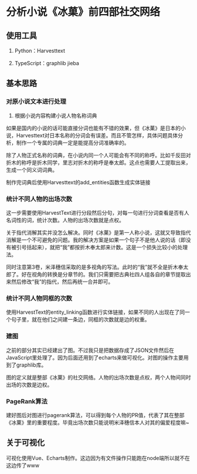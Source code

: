 # 分析小说《冰菓》前四部社交网络

## 使用工具

1. Python：Harvesttext

2. TypeScript：graphlib jieba

## 基本思路

### 对原小说文本进行处理

1. 根据小说内容构建小说人物名称词典

如果是国内的小说的话可能直接分词也能有不错的效果，但《冰菓》是日本的小说，Harvesttext对日本名称的分词会有误差。而且不管怎样，具体问题具体分析，制作一个专属的词典一定是能提高分词准确率的。

除了人物正式名称的词典，在小说内同一个人可能会有不同的称呼。比如千反田对折木的称呼是折木同学，里志对折木的称呼是奉太郎。这点也需要人工提取出来，生成一个同义词词典。

制作完词典后使用Harvesttext的add_entities函数生成实体链接

### 统计不同人物的出场次数

这一步需要使用HarvestText进行分段然后分句，对每一句进行分词查看是否有人名词性的词，统计次数。人物的出场次数就是点权。

关于指代消解其实并没怎么解决。同时《冰菓》是第一人称小说，这就又导致指代消解是一个不可避免的问题。我的解决方案是如果一个句子不是他人说的话（即没有被引号括起来），就把“我”都按折木奉太郎来计数。这是一个损失比较小的处理法。

同时注意第3卷，米泽穗信采取的是多视角的写法。此时的“我”就不全是折木奉太郎了。好在视角的转换是分章节的。我们只需要把古典社四人组各自的章节提取出来然后修改“我”的指代，然后再统一合并即可。

### 统计不同人物同框的次数

使用HarvestText的entity_linking函数进行实体链接，如果不同的人出现在了同一个句子里，就在他们之间建一条边，同框的次数就是边的权重。

### 建图

之前的部分其实已经建出了图。不过我只是把数据存成了JSON文件然后在JavaScript里处理了。因为后面还用到了echarts来做可视化。对图的操作主要用到了graphlib库。

图的定义就是整部《冰菓》的社交网络。人物的出场次数是点权，两个人物间同时出场的次数是边权。

### PageRank算法

建好图后对图进行pagerank算法，可以得到每个人物的PR值，代表了其在整部《冰菓》里的重要程度。毕竟出场次数只能说明米泽穗信本人对其的偏爱程度嘛~

## 关于可视化

可视化使用Vue、Echarts制作。这边因为有文件操作只能跑在node端所以就不在这边传了www
